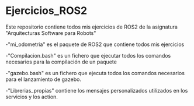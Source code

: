 # Ejercicios_ROS2
Este repositorio contiene todos mis ejercicios de ROS2 de la asignatura "Arquitecturas Software para Robots"

-"mi_odometria" es el paquete de ROS2 que contiene todos mis ejercicios

-"Compilacion.bash" es un fichero que ejecutar todos los comandos necesarios para la compilación de un paquete

-"gazebo.bash" es un fichero que ejecuta todos los comandos necesarios para el lanzamiento de gazebo.

-"Librerias_propias" contiene los mensajes personalizados utilizados en los servicios y los action.
